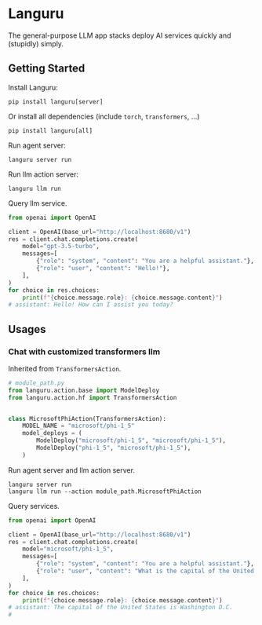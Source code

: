 # Languru

The general-purpose LLM app stacks deploy AI services quickly and (stupidly) simply.

## Getting Started

Install Languru:

```shell
pip install languru[server]
```

Or install all dependencies (include `torch`, `transformers`, ...)

```shell
pip install languru[all]
```

Run agent server:

```shell
languru server run
```

Run llm action server:

```shell
languru llm run
```

Query llm service.

```python
from openai import OpenAI

client = OpenAI(base_url="http://localhost:8680/v1")
res = client.chat.completions.create(
    model="gpt-3.5-turbo",
    messages=[
        {"role": "system", "content": "You are a helpful assistant."},
        {"role": "user", "content": "Hello!"},
    ],
)
for choice in res.choices:
    print(f"{choice.message.role}: {choice.message.content}")
# assistant: Hello! How can I assist you today?
```

## Usages

### Chat with customized transformers llm

Inherited from `TransformersAction`.

```python
# module_path.py
from languru.action.base import ModelDeploy
from languru.action.hf import TransformersAction


class MicrosoftPhiAction(TransformersAction):
    MODEL_NAME = "microsoft/phi-1_5"
    model_deploys = (
        ModelDeploy("microsoft/phi-1_5", "microsoft/phi-1_5"),
        ModelDeploy("phi-1_5", "microsoft/phi-1_5"),
    )
```

Run agent server and llm action server.

```shell
languru server run
languru llm run --action module_path.MicrosoftPhiAction
```

Query services.

```python
from openai import OpenAI

client = OpenAI(base_url="http://localhost:8680/v1")
res = client.chat.completions.create(
    model="microsoft/phi-1_5",
    messages=[
        {"role": "system", "content": "You are a helpful assistant."},
        {"role": "user", "content": "What is the capital of the United States?"},
    ],
)
for choice in res.choices:
    print(f"{choice.message.role}: {choice.message.content}")
# assistant: The capital of the United States is Washington D.C.
#
```
